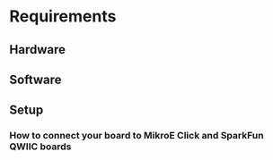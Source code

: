 # Requirements

## Hardware

## Software

## Setup

### How to connect your board to MikroE Click and SparkFun QWIIC boards